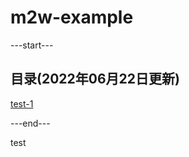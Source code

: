 # m2w-example

---start---
## 目录(2022年06月22日更新)
[test-1](https://tiaozoule.com/p/test-1/)

---end---

test